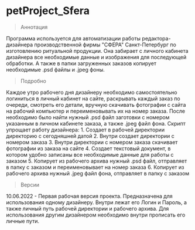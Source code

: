 # petProject_Sfera

> Аннотация

  Программа используется для автоматизации работы редактора-дизайнера
производственной фирмы "СФЕРА" Санкт-Петербург по изготовлению ритуальной
продукции. Она забирает с личного кабинета дизайнера все необходимые
данные и изображения для последующей обработки. А также в папки загруженных
заказов копирует необходимые .psd файлы и .jpeg фоны.

> Подробно

  Каждое утро рабочего дня дизайнеру необходимо самостоятельно логиниться в личный
кабинет на сайте, раскрывать каждый заказ по очереди, смотреть его детали, вручную
скачивать фотографии с сайта на рабочий компьютер и переименовывать их на номер заказа.
  После необходимо было найти нужный .psd файл заготовки с номером указанным в личном кабинете
заказа, а также .jpeg файл фона.
  Скрипт упрощает работу дизайнера:
    1. Создает в рабочей директории директорию с сегодняшней датой
    2. Внутри создает директории с номером заказа
    3. Внутри директории с номером заказа скачивает фотографии из заказа на сайте
    4. Создает текстовый документ, в котором удобно записаны все необходимые данные для работы с заказом
    5. Копирует из рабочего архива нужный .psd файл, отправляет в папку с заказом и переименовывает на номер заказа
    6. Копирует из рабочего архива нужный .jpeg файл фона, отправляет в папку с заказом 

> Версии

  10.06.2022 - Первая рабочая версия проекта. Предназначена для использования одному дизайнеру. 
Внутри лежат его Логин и Пароль, а также личный путь рабочей директории и рабочего архива.
Для использования другим дизайнером необходимо внутри прописать его личные пути.
